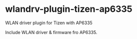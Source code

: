 # wlandrv-plugin-tizen-ap6335
WLAN driver plugin for Tizen with AP6335

Include WLAN driver & firmware fro AP6335.
